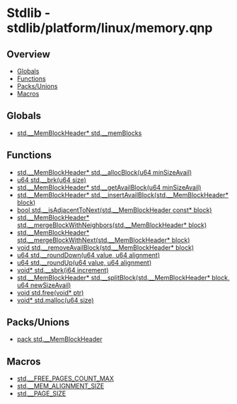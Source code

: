 
# Stdlib - stdlib/platform/linux/memory.qnp

## Overview
 - [Globals](#globals)
 - [Functions](#functions)
 - [Packs/Unions](#packs-unions)
 - [Macros](#macros)


## Globals
 - [std.__MemBlockHeader* std.__memBlocks]()

## Functions
 - [std.__MemBlockHeader* std.__allocBlock(u64 minSizeAvail)]()
 - [u64 std.__brk(u64 size)]()
 - [std.__MemBlockHeader* std.__getAvailBlock(u64 minSizeAvail)]()
 - [std.__MemBlockHeader* std.__insertAvailBlock(std.__MemBlockHeader* block)]()
 - [bool std.__isAdjacentToNext(std.__MemBlockHeader const* block)]()
 - [std.__MemBlockHeader* std.__mergeBlockWithNeighbors(std.__MemBlockHeader* block)]()
 - [std.__MemBlockHeader* std.__mergeBlockWithNext(std.__MemBlockHeader* block)]()
 - [void std.__removeAvailBlock(std.__MemBlockHeader* block)]()
 - [u64 std.__roundDown(u64 value, u64 alignment)]()
 - [u64 std.__roundUp(u64 value, u64 alignment)]()
 - [void* std.__sbrk(i64 increment)]()
 - [std.__MemBlockHeader* std.__splitBlock(std.__MemBlockHeader* block, u64 newSizeAvail)]()
 - [void std.free(void* ptr)]()
 - [void* std.malloc(u64 size)]()

## Packs/Unions
 - [pack std.__MemBlockHeader]()

## Macros
 - [std.__FREE_PAGES_COUNT_MAX]()
 - [std.__MEM_ALIGNMENT_SIZE]()
 - [std.__PAGE_SIZE]()

